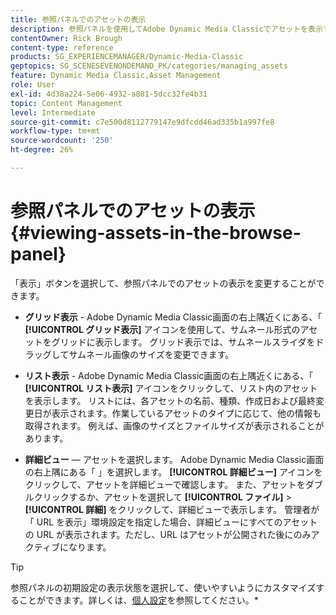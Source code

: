 ```yaml
---
title: 参照パネルでのアセットの表示
description: 参照パネルを使用してAdobe Dynamic Media Classicでアセットを表示する方法について説明します。
contentOwner: Rick Brough
content-type: reference
products: SG_EXPERIENCEMANAGER/Dynamic-Media-Classic
geptopics: SG_SCENESEVENONDEMAND_PK/categories/managing_assets
feature: Dynamic Media Classic,Asset Management
role: User
exl-id: 4d38a224-5e06-4932-a801-5dcc32fe4b31
topic: Content Management
level: Intermediate
source-git-commit: c7e500d8112779147e9dfcdd46ad335b1a997fe8
workflow-type: tm+mt
source-wordcount: '250'
ht-degree: 26%

---
```


# 参照パネルでのアセットの表示{#viewing-assets-in-the-browse-panel}

「表示」ボタンを選択して、参照パネルでのアセットの表示を変更することができます。

* **グリッド表示** - Adobe Dynamic Media Classic画面の右上隅近くにある、「 **[!UICONTROL グリッド表示]** アイコンを使用して、サムネール形式のアセットをグリッドに表示します。 グリッド表示では、サムネールスライダをドラッグしてサムネール画像のサイズを変更できます。

* **リスト表示** - Adobe Dynamic Media Classic画面の右上隅近くにある、「 **[!UICONTROL リスト表示]** アイコンをクリックして、リスト内のアセットを表示します。 リストには、各アセットの名前、種類、作成日および最終変更日が表示されます。作業しているアセットのタイプに応じて、他の情報も取得されます。 例えば、画像のサイズとファイルサイズが表示されることがあります。

* **詳細ビュー**  — アセットを選択します。 Adobe Dynamic Media Classic画面の右上隅にある「 」を選択します。 **[!UICONTROL 詳細ビュー]** アイコンをクリックして、アセットを詳細ビューで確認します。 また、アセットをダブルクリックするか、アセットを選択して **[!UICONTROL ファイル]** > **[!UICONTROL 詳細]** をクリックして、詳細ビューで表示します。 管理者が「 URL を表示」環境設定を指定した場合、詳細ビューにすべてのアセットの URL が表示されます。ただし、URL はアセットが公開された後にのみアクティブになります。

>[!TIP]
>
>参照パネルの初期設定の表示状態を選択して、使いやすいようにカスタマイズすることができます。詳しくは、[個人設定](personal-setup.md#personal_setup)を参照してください。*
